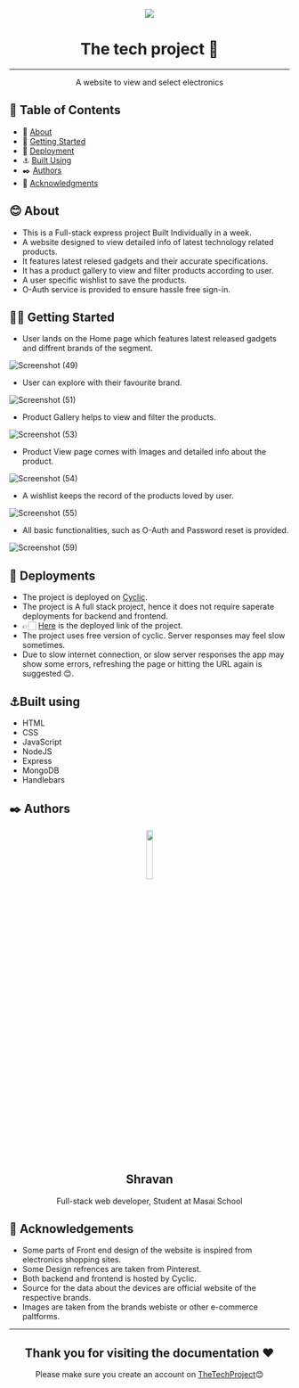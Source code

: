 <p align="center" >
<a href="https://thetechproject.cyclic.app/">
<img src='https://user-images.githubusercontent.com/112839752/235667033-81f38a24-4009-4803-a18b-aad9a2a984b6.png'>
</a>
</p>
<h1 align = "center">The tech project 📱</h1>

---

<p align="center">A website to view and select electronics</p>

## 📝 Table of Contents
- 🍃 [About](#about)
- 🎯 [Getting Started](#getting_started)
- 🌿 [Deployment](#deployment)
- ⚓ [Built Using](#built_using)
- ✒️ [Authors](#authors)
- 🎀 [Acknowledgments](#acknowledgement)

## 😊 About <a name = "about"></a>
- This is a Full-stack express project Built Individually in a week.
- A website designed to view detailed info of latest technology related products.
- It features latest relesed gadgets and their accurate specifications.
- It has a product gallery to view and filter products according to user.
- A user specific wishlist to save the products.
- O-Auth service is provided to ensure hassle free sign-in.

## ✌🏻 Getting Started <a name = "getting_started"></a>
- User lands on the Home page which features latest released gadgets and diffrent brands of the segment.
<p align="center">

![Screenshot (49)](https://user-images.githubusercontent.com/112839752/235671538-edbff320-0356-4353-b27a-1b651c71b21e.png)

</p>

- User can explore with their favourite brand.
<p align="center">

![Screenshot (51)](https://user-images.githubusercontent.com/112839752/235672320-8eb6c6fd-f60c-4aae-99b8-2dcfda7ff749.png)

</p>

- Product Gallery helps to view and filter the products.

<p>

![Screenshot (53)](https://user-images.githubusercontent.com/112839752/235672796-1f20bc7a-4376-4c32-a563-f0abd79f64c8.png)

</p>

- Product View page comes with Images and detailed info about the product.

<p>

![Screenshot (54)](https://user-images.githubusercontent.com/112839752/235673268-59a606ae-4e1e-408e-b658-669bdcb682e1.png)

</p>

- A wishlist keeps the record of the products loved by user.

<p>

![Screenshot (55)](https://user-images.githubusercontent.com/112839752/235673936-b4bd2978-fc15-4907-a9b0-0a6f4e2b9232.png)

</p>

- All basic functionalities, such as O-Auth and Password reset is provided.

<p>

![Screenshot (59)](https://user-images.githubusercontent.com/112839752/235674247-bc0b2838-0e70-4f64-ad3a-43aca5782288.png)

</p>

## 🌿 Deployments <a name="deployment"></a>

- The project is deployed on <a href="https://cyclic.sh" >Cyclic</a>.
- The project is A full stack project, hence it does not require saperate deployments for backend and frontend.
- 👉🏻 <a href="https://thetechproject.cyclic.app/" >Here</a> is the deployed link of the project.
- The project uses free version of cyclic. Server responses may feel slow sometimes.
- Due to slow internet connection, or slow server responses the app may show some errors, refreshing the page or hitting the URL again is suggested 😊.

## ⚓Built using <a name= "built_using" ></a>

- HTML
- CSS
- JavaScript
- NodeJS
- Express
- MongoDB
- Handlebars

## ✒️ Authors <a name="authors"></a>

<p align="center">
<img width= "15%" src = "https://user-images.githubusercontent.com/112839752/235676651-4769e82c-fbcf-4f3e-b545-c54c11963fcd.jpeg">
</p>

<h2 align="center" >Shravan</h2>
<p align="center" >Full-stack web developer, Student at Masai School</p>

## 🎯 Acknowledgements <a name="acknowledgement"></a>

- Some parts of Front end design of the website is inspired from electronics shopping sites.
- Some Design refrences are taken from Pinterest.
- Both backend and frontend is hosted by Cyclic.
- Source for the data about the devices are official website of the respective brands.
- Images are taken from the brands webiste or other e-commerce paltforms.

---

<h2 align="center" >Thank you for visiting the documentation ❤️</h2>
<p align="center" >Please make sure you create an account on <a href="https://thetechproject.cyclic.app" >TheTechProject</a>😊</p>
